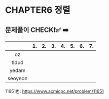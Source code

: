 # CHAPTER6 정렬
## 문제풀이 CHECK❗✅ ➡️


  |         | 1.  | 2. |  3.  | 4.   | 5.  | 6.  | 7.  | 
  |:-------:|:----------:|:---------:|:----------:|:------------:|:-------:|:--------:|:---------:|
  | oz      |           |           |            |              |         |          |           |         
  | tldud   |           |           |            |              |         |          |           |       
  | yedam   |           |           |            |              |         |          |           |        
  | seoyeon |           |           |            |              |         |          |           |            


11651번: https://www.acmicpc.net/problem/11651

